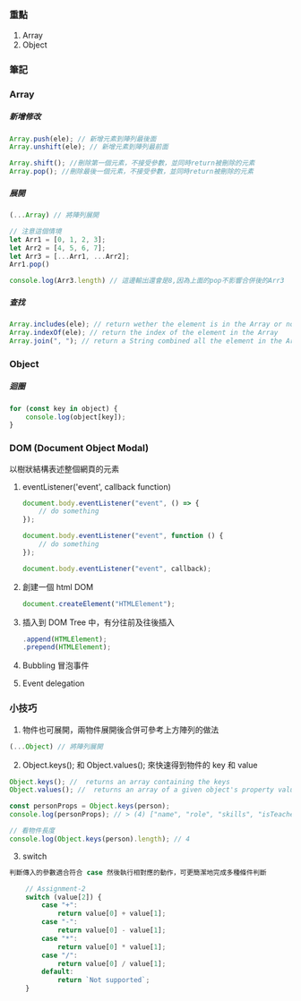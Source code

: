 ##

### 重點

1. Array
2. Object

### 筆記

### Array

##### 新增修改

```javascript
Array.push(ele); // 新增元素到陣列最後面
Array.unshift(ele); // 新增元素到陣列最前面

Array.shift(); //刪除第一個元素，不接受參數，並同時return被刪除的元素
Array.pop(); //刪除最後一個元素，不接受參數，並同時return被刪除的元素
```

##### 展開

```javascript
(...Array) // 將陣列展開

// 注意這個情境
let Arr1 = [0, 1, 2, 3];
let Arr2 = [4, 5, 6, 7];
let Arr3 = [...Arr1, ...Arr2];
Arr1.pop()

console.log(Arr3.length) // 這邊輸出還會是8,因為上面的pop不影響合併後的Arr3


```

##### 查找

```javascript
Array.includes(ele); // return wether the element is in the Array or not
Array.indexOf(ele); // return the index of the element in the Array
Array.join(", "); // return a String combined all the element in the Array and linked with ", "
```

### Object

##### 迴圈

```javascript
for (const key in object) {
    console.log(object[key]);
}
```

### DOM (Document Object Modal)

以樹狀結構表述整個網頁的元素

1. eventListener('event', callback function)

    ```javascript
    document.body.eventListener("event", () => {
        // do something
    });

    document.body.eventListener("event", function () {
        // do something
    });

    document.body.eventListener("event", callback);
    ```

2. 創建一個 html DOM

    ```javascript
    document.createElement("HTMLElement");
    ```

3. 插入到 DOM Tree 中，有分往前及往後插入

    ```javascript
    .append(HTMLElement);
    .prepend(HTMLElement);
    ```

4. Bubbling 冒泡事件
5. Event delegation

### 小技巧

1. 物件也可展開，兩物件展開後合併可參考上方陣列的做法

```javascript
(...Object) // 將陣列展開
```

2.  Object.keys(); 和 Object.values(); 來快速得到物件的 key 和 value

```javascript
Object.keys(); //  returns an array containing the keys
Object.values(); //  returns an array of a given object's property values

const personProps = Object.keys(person);
console.log(personProps); // > (4) ["name", "role", "skills", "isTeacher"]

// 看物件長度
console.log(Object.keys(person).length); // 4
```

3. switch

```javascript
判斷傳入的參數適合符合 case 然後執行相對應的動作，可更簡潔地完成多種條件判斷

    // Assignment-2
    switch (value[2]) {
        case "+":
            return value[0] + value[1];
        case "-":
            return value[0] - value[1];
        case "*":
            return value[0] * value[1];
        case "/":
            return value[0] / value[1];
        default:
            return `Not supported`;
    }

```
